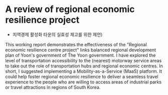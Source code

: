 # A review of regional economic resilience project 
+ 지역경제 활성화 타운의 실효성 제고를 위한 제언)

This working report demonstrates the effectiveness of the "Regional economic resilience centre project" links balanced regional development plan of Yoon's government of The Yoon government. I have explored the level of transportation accessibility to the (nearest) motorway service areas to take out the role of transportation hubs and regional economic centres. In short, I suggested implementing a Mobility-as-a-Service (MaaS) platform. It could help foster regional economic resilience to deliver a seamless travel experience to the people who are willing to access areas of industrial parks or travel attractions in regions of South Korea.
